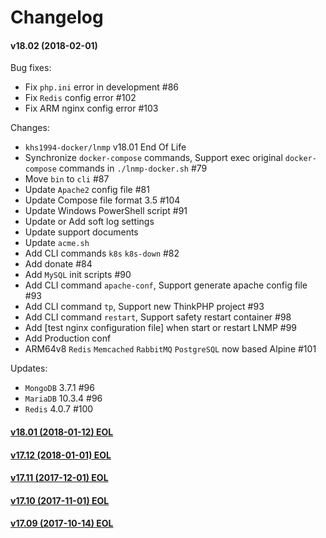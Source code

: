Changelog
==============

#### v18.02 (2018-02-01)

Bug fixes:
* Fix `php.ini` error in development #86
* Fix `Redis` config error #102
* Fix ARM nginx config error #103

Changes:
* `khs1994-docker/lnmp` v18.01 End Of Life
* Synchronize `docker-compose` commands, Support exec original `docker-compose` commands in `./lnmp-docker.sh` #79
* Move `bin` to `cli` #87
* Update `Apache2` config file #81
* Update Compose file format 3.5 #104
* Update Windows PowerShell script #91
* Update or Add soft log settings
* Update support documents
* Update `acme.sh`
* Add CLI commands `k8s` `k8s-down` #82
* Add donate #84
* Add `MySQL` init scripts #90
* Add CLI command `apache-conf`, Support generate apache config file #93
* Add CLI command `tp`, Support new ThinkPHP project #93
* Add CLI command `restart`, Support safety restart container #98
* Add [test nginx configuration file] when start or restart LNMP #99
* Add Production conf
* ARM64v8 `Redis` `Memcached` `RabbitMQ` `PostgreSQL` now based Alpine #101

Updates:
* `MongoDB` 3.7.1   #96
* `MariaDB` 10.3.4  #96
* `Redis`   4.0.7   #100

#### [v18.01 (2018-01-12) EOL](https://github.com/khs1994-docker/lnmp/releases/tag/v18.01)

#### [v17.12 (2018-01-01) EOL](https://github.com/khs1994-docker/lnmp/releases/tag/v17.12)

#### [v17.11 (2017-12-01) EOL](https://github.com/khs1994-docker/lnmp/releases/tag/v17.11)

#### [v17.10 (2017-11-01) EOL](https://github.com/khs1994-docker/lnmp/releases/tag/v17.10)

#### [v17.09 (2017-10-14) EOL](https://github.com/khs1994-docker/lnmp/releases/tag/v17.09)
